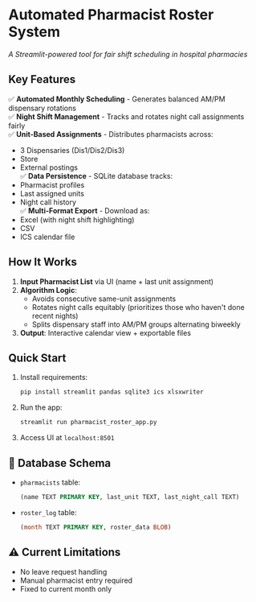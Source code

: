 # **Automated Pharmacist Roster System**  
*A Streamlit-powered tool for fair shift scheduling in hospital pharmacies*

## **Key Features**  
✅ **Automated Monthly Scheduling** - Generates balanced AM/PM dispensary rotations  
✅ **Night Shift Management** - Tracks and rotates night call assignments fairly  
✅ **Unit-Based Assignments** - Distributes pharmacists across:  
   - 3 Dispensaries (Dis1/Dis2/Dis3)  
   - Store  
   - External postings  
✅ **Data Persistence** - SQLite database tracks:  
   - Pharmacist profiles  
   - Last assigned units  
   - Night call history  
✅ **Multi-Format Export** - Download as:  
   - Excel (with night shift highlighting)  
   - CSV  
   - ICS calendar file  

## **How It Works**  
1. **Input Pharmacist List** via UI (name + last unit assignment)  
2. **Algorithm Logic**:  
   - Avoids consecutive same-unit assignments  
   - Rotates night calls equitably (prioritizes those who haven't done recent nights)  
   - Splits dispensary staff into AM/PM groups alternating biweekly  
3. **Output**: Interactive calendar view + exportable files  

## **Quick Start**  
1. Install requirements:  
   ```bash
   pip install streamlit pandas sqlite3 ics xlsxwriter
   ```
2. Run the app:  
   ```bash
   streamlit run pharmacist_roster_app.py
   ```
3. Access UI at `localhost:8501`



## **📂 Database Schema**  
- `pharmacists` table:  
  ```sql
  (name TEXT PRIMARY KEY, last_unit TEXT, last_night_call TEXT)
  ```  
- `roster_log` table:  
  ```sql
  (month TEXT PRIMARY KEY, roster_data BLOB)
  ```  

## **⚠️ Current Limitations**  
- No leave request handling  
- Manual pharmacist entry required  
- Fixed to current month only  
